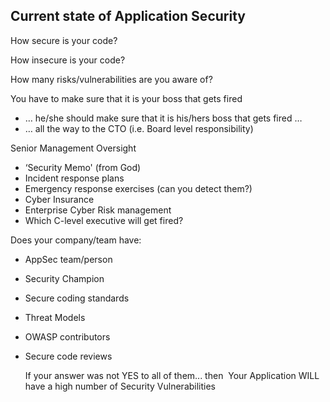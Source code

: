 ## Current state of Application Security

How secure is your code?

How insecure is your code?

How many risks/vulnerabilities are you aware of?

You have to make sure that it is your boss that gets fired
  - … he/she should make sure that it is his/hers boss that gets fired …
  - … all the way to the CTO  (i.e. Board level responsibility)

Senior Management Oversight

- ‘Security Memo' (from God)
- Incident response plans
- Emergency response exercises (can you detect them?)
- Cyber Insurance
- Enterprise Cyber Risk management
- Which C-level executive will get fired?


Does your company/team have:
- AppSec team/person
- Security Champion
- Secure coding standards
- Threat Models
- OWASP contributors
- Secure code reviews

  If your answer was not YES to all of them... then  Your Application WILL have a high number of Security Vulnerabilities
